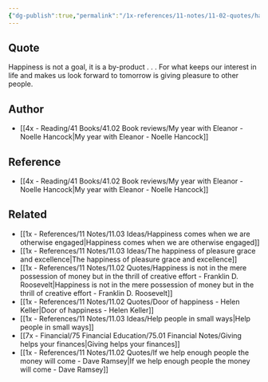 ```yaml
---
{"dg-publish":true,"permalink":"/1x-references/11-notes/11-02-quotes/happiness-is-not-a-goal-it-is-a-by-product-eleanor-roosevelt/","title":"Happiness is not a goal, it is a by-product - Eleanor Roosevelt"}
---
```



## Quote
Happiness is not a goal, it is a by-product . . . For what keeps our interest in life and makes us look forward to tomorrow is giving pleasure to other people.

## Author
- [[4x - Reading/41 Books/41.02 Book reviews/My year with Eleanor - Noelle Hancock\|My year with Eleanor - Noelle Hancock]]

## Reference
- [[4x - Reading/41 Books/41.02 Book reviews/My year with Eleanor - Noelle Hancock\|My year with Eleanor - Noelle Hancock]]

## Related
- [[1x - References/11 Notes/11.03 Ideas/Happiness comes when we are otherwise engaged\|Happiness comes when we are otherwise engaged]]
- [[1x - References/11 Notes/11.03 Ideas/The happiness of pleasure grace and excellence\|The happiness of pleasure grace and excellence]]
- [[1x - References/11 Notes/11.02 Quotes/Happiness is not in the mere possession of money but in the thrill of creative effort - Franklin D. Roosevelt\|Happiness is not in the mere possession of money but in the thrill of creative effort - Franklin D. Roosevelt]]
- [[1x - References/11 Notes/11.02 Quotes/Door of happiness - Helen Keller\|Door of happiness - Helen Keller]]
- [[1x - References/11 Notes/11.03 Ideas/Help people in small ways\|Help people in small ways]]
- [[7x - Financial/75 Financial Education/75.01 Financial Notes/Giving helps your finances\|Giving helps your finances]]
- [[1x - References/11 Notes/11.02 Quotes/If we help enough people the money will come - Dave Ramsey\|If we help enough people the money will come - Dave Ramsey]]